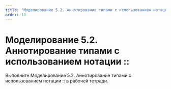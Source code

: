 ```yaml
---
title: "Моделирование 5.2. Аннотирование типами с использованием нотации ::"
order: 13
---
```


# Моделирование 5.2. Аннотирование типами с использованием нотации ::

Выполните Моделирование 5.2. Аннотирование типами с использованием нотации :: в рабочей тетради.